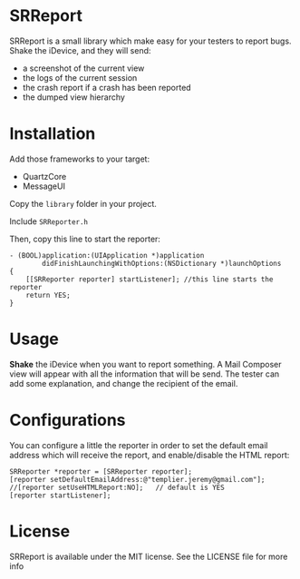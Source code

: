 # SRReport

SRReport is a small library which make easy for your testers to report bugs.
Shake the iDevice, and they will send:

* a screenshot of the current view
* the logs of the current session
* the crash report if a crash has been reported
* the dumped view hierarchy

# Installation

Add those frameworks to your target:

* QuartzCore
* MessageUI

Copy the `library` folder in your project.

Include `SRReporter.h`

Then, copy this line to start the reporter:

	- (BOOL)application:(UIApplication *)application 
			didFinishLaunchingWithOptions:(NSDictionary *)launchOptions
	{
   		[[SRReporter reporter] startListener]; //this line starts the reporter
   		return YES;
	}
	

# Usage

**Shake** the iDevice when you want to report something. A Mail Composer view will appear with all the information that will be send. The tester can add some explanation, and change the recipient of the email.

# Configurations
You can configure a little the reporter in order to set the default email address which will receive the report, and enable/disable the HTML report:

	SRReporter *reporter = [SRReporter reporter];
    [reporter setDefaultEmailAddress:@"templier.jeremy@gmail.com"];
	//[reporter setUseHTMLReport:NO];   // default is YES
    [reporter startListener];


# License
SRReport is available under the MIT license. See the LICENSE file for more info